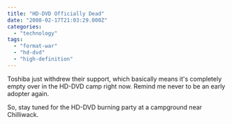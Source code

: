 ```yaml
---
title: "HD-DVD Officially Dead"
date: "2008-02-17T21:03:29.000Z"
categories: 
  - "technology"
tags: 
  - "format-war"
  - "hd-dvd"
  - "high-definition"
---
```


Toshiba just withdrew their support, which basically means it's completely empty over in the HD-DVD camp right now. Remind me never to be an early adopter again.

So, stay tuned for the HD-DVD burning party at a campground near Chilliwack.
